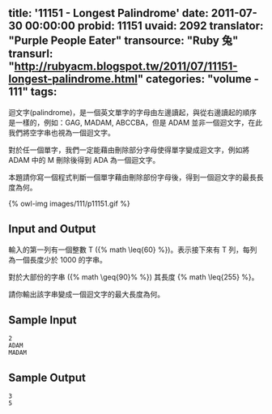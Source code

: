 title: '11151 - Longest Palindrome'
date: 2011-07-30 00:00:00
probid: 11151
uvaid: 2092
translator: "Purple People Eater"
transource: "Ruby 兔"
transurl: "http://rubyacm.blogspot.tw/2011/07/11151-longest-palindrome.html"
categories: "volume - 111"
tags:
---

迴文字(palindrome)，是一個英文單字的字母由左邊讀起，與從右邊讀起的順序是一樣的，例如：GAG, MADAM, ABCCBA，但是 ADAM 並非一個迴文字，在此我們將空字串也視為一個迴文字。

對於任一個單字，我們一定能藉由刪除部分字母使得單字變成迴文字，例如將 ADAM 中的 M 刪除後得到 ADA 為一個迴文字。

本題請你寫一個程式判斷一個單字藉由刪除部份字母後，得到一個迴文字的最長長度為何。

{% owl-img images/111/p11151.gif %}

<!-- more -->

## Input and Output ##

輸入的第一列有一個整數 T ({% math \leq{60} %})。表示接下來有 T 列，每列為一個長度少於 1000 的字串。

對於大部份的字串 ({% math \geq{90}\% %}) 其長度 {% math \leq{255} %}。

請你輸出該字串變成一個迴文字的最大長度為何。

## Sample Input ##

	2
	ADAM
	MADAM

## Sample Output ##

	3
	5